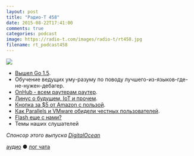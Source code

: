 ```yaml
---
layout: post
title: "Радио-Т 458"
date: 2015-08-22T17:41:00
comments: true
categories: podcast
image: https://radio-t.com/images/radio-t/rt458.jpg
filename: rt_podcast458
---
```

![](https://radio-t.com/images/radio-t/rt458.jpg)

* [Вышел Go 1.5](http://habrahabr.ru/post/265115/).
* Обучение ведущих уму-разуму по поводу лучшего-из-языков-где-не-нужен-дебагер.
* [OnHub - всем раутерам раутер](https://on.google.com/hub/).
* [Линус о будущем, IoT и прочем](http://www.geekwire.com/2015/linus-torvalds-on-the-state-of-software-security-the-internet-of-things-and-the-future-of-linux/).
* [Кнопка за $5 от Amazon с пользой](http://social.techcrunch.com/2015/08/17/amazons-5-dash-button-already-hacked-to-do-other-stuff-beyond-giving-amazon-money/).
* [Как Parallels и VMware обидели честных пользователей](http://arstechnica.com/information-technology/2015/08/year-old-parallels-and-vmware-software-wont-be-updated-for-windows-10/).
* [Flash еще с нами?](http://gizmodo.com/when-is-flash-finally-going-to-die-1725511417)
* Темы наших слушателей

_Спонсор этого выпуска [DigitalOcean](https://www.digitalocean.com)_

[аудио](http://cdn.radio-t.com/rt_podcast458.mp3) ● [лог чата](http://chat.radio-t.com/logs/radio-t-458.html)
<audio src="http://cdn.radio-t.com/rt_podcast458.mp3" preload="none"></audio>
